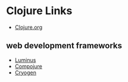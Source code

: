 # Clojure Links

* [Clojure.org](http://clojure.org)

## web development frameworks
* [Luminus]
* [Compojure]
* [Cryogen]

[Luminus]: http://www.luminusweb.net
[Compojure]: https://github.com/weavejester/compojure
[Cryogen]: http://cryogenweb.org
